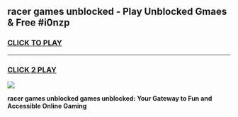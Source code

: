 
## racer games unblocked - Play Unblocked Gmaes & Free #i0nzp
<h3>
<a href="https://news.freeplayer.one?title=racer_games_unblocked&ref=24F">CLICK TO PLAY</a></h3>
<hr>

<h3>
<a href="https://news.freeplayer.one?title=racer_games_unblocked&ref=24F">CLICK 2 PLAY</a>
  
</h3>

<a href="https://news.freeplayer.one?title=racer_games_unblocked&ref=24F/"><img src="https://clearcache.store/games.png"></a>


**racer games unblocked games unblocked: Your Gateway to Fun and Accessible Online Gaming**
